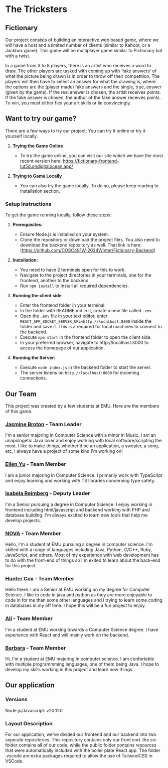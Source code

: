 # The Tricksters

## Fictionary

Our project consists of building an interactive web based game, where we will have a host and a limited number of clients (similar to Kahoot, or a Jackbox game). This game will be multiplayer game similar to Pictionary but with a twist.

In a game from 3 to 8 players, there is an artist who receives a word to draw. The other players are tasked with coming up with ‘fake answers’ of what the picture being drawn is in order to throw off their competition. The players will then have to select an answer for what the drawing is, where the options are the (player made) fake answers and the single, true, answer (given by the game). If the real answer is chosen, the artist receives points. If the fake answer is chosen, the author of the fake answer receives points. To win, you must either flex your art skills or lie convincingly.

## Want to try our game?

There are a few ways to try our project. You can try it online or try it yourself locally.

1. **Trying the Game Online**
   - To try the game online, you can visit our site which we have the most recent version here: https://fictionary-frontend-lut5d.ondigitalocean.app/ 

2. **Trying to Game Locally**
    - You can also try the game locally. To do so, please keep reading to installation section.

### Setup Instructions 

To get the game running locally, follow these steps:

1. **Prerequisites:**
   - Ensure Node.js is installed on your system.
   - Clone the repository or download the project files. You also need to download the backend repository as well. That link is here: (https://github.com/COSC481W-2024Winter/Fictionary-Backend)

2. **Installation:**
   - You need to have 2 terminals open for this to work.
   - Navigate to the project directories in your terminals, one for the frontend, another to the backend.
   - Run `npm install` to install all required dependencies.

3. **Running the client side**
   - Enter the frontend folder in your terminal.
   - In the folder with README.md in it, create a new file called `.env`. 
   - Open the  `.env` file in your text editor, enter `REACT_APP_SOCKET_SERVER_URL=http://localhost:8000` inside the folder and save it. This is a required for local machines to connect to the backend.
   - Execute `npm start` in the frontend folder to open the client side.
   - In your preferred browser, navigate to http://localhost:3000 to access the homepage of our application.

4. **Running the Server:**
   - Execute `node index.js` in the backend folder to start the server.
   - The server listens on `http://localhost:8000` for incoming connections.

## Our Team

This project was created by a few students at EMU. Here are the members of this game.

### [Jasmine Broton](https://github.com/jasminebroton) - Team Leader

I'm a senior majoring in Computer Science with a minor in Music. I am an unapologetic Java lover and enjoy working with local software/scripting the most. I like to make things, whether it be an application, a sweater, a song, etc, I always have a project of some kind I'm working on!

### [Ellen Yu](https://github.com/eyu776) - Team Member

I am a junior majoring in Computer Science. I primarily work with TypeScript and enjoy learning and working with TS libraries concerning type safety.

### [Isabela Reimberg](https://github.com/BelaReimberg) - Deputy Leader

I'm a Senior pursuing a degree in Computer Science. I enjoy working in frontend including html/javascript and backend working with PHP and database building. I'm always excited to learn new tools that help me develop projects.

### [NOVA](https://github.com/StellarSparks) - Team Member

Hello, I'm a student at EMU pursuing a degree in computer science. I'm skilled with a range of languages including Java, Python, C/C++, Ruby, JavaScript, and others. Most of my experience with web development has to do with the front-end of things so I'm exited to learn about the back-end for this project.

### [Hunter Cox](https://github.com/CreamTW) - Team Member

Hello there. I am a Senior at EMU working on my degree for Computer Science. I like to code in java and python as they are more enjoyable to code in for me than some other languages and I trying to learn some coding in databases in my off time. I hope this will be a fun project to enjoy.

### [Ali](https://github.com/AliAlJabur24) - Team Member

I'm a student at EMU working towards a Computer Science degree. I have experience with React and will mainly work on the backend.

### [Barbara](https://github.com/) - Team Member

Hi, I'm a student at EMU majoring in computer science. I am confortable with multiple programmming languages, one of them being Java. I hope to develop my skills working in this project and learn new things.

## Our application 

### Versions 
Node.js/Javascript: v20.11.0


### Layout Description 

For our application, we've divided our frontend and our backend into two seperate repositories. This repository contains only our front end. the src folder contains all of our code, while the public folder contains resources that were automatically included with the boiler plate React app. The folder .vscode are extra packages required to allow the use of TailwindCSS in VSCode.


